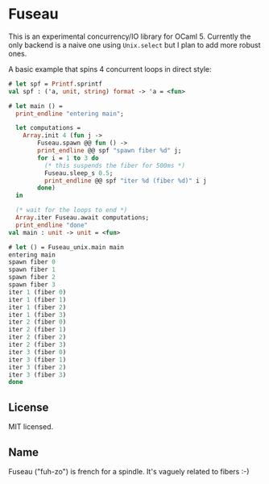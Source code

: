 # Fuseau

This is an experimental concurrency/IO library for OCaml 5. Currently the only backend is a naive one
using `Unix.select` but I plan to add more robust ones.

A basic example that spins 4 concurrent loops in direct style:

```ocaml
# let spf = Printf.sprintf
val spf : ('a, unit, string) format -> 'a = <fun>

# let main () =
  print_endline "entering main";

  let computations =
    Array.init 4 (fun j ->
        Fuseau.spawn @@ fun () ->
        print_endline @@ spf "spawn fiber %d" j;
        for i = 1 to 3 do
          (* this suspends the fiber for 500ms *)
          Fuseau.sleep_s 0.5;
          print_endline @@ spf "iter %d (fiber %d)" i j
        done)
  in

  (* wait for the loops to end *)
  Array.iter Fuseau.await computations;
  print_endline "done"
val main : unit -> unit = <fun>

# let () = Fuseau_unix.main main
entering main
spawn fiber 0
spawn fiber 1
spawn fiber 2
spawn fiber 3
iter 1 (fiber 0)
iter 1 (fiber 1)
iter 1 (fiber 2)
iter 1 (fiber 3)
iter 2 (fiber 0)
iter 2 (fiber 1)
iter 2 (fiber 2)
iter 2 (fiber 3)
iter 3 (fiber 0)
iter 3 (fiber 1)
iter 3 (fiber 2)
iter 3 (fiber 3)
done
```

## License

MIT licensed.

## Name

Fuseau ("fuh-zo") is french for a spindle. It's vaguely related to fibers :-)

